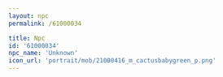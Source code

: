 ```yaml
---
layout: npc
permalink: /61000034

title: Npc
id: '61000034'
npc_name: 'Unknown'
icon_url: 'portrait/mob/21000416_m_cactusbabygreen_p.png'
---
```

